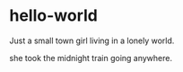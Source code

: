 # hello-world

Just a small town girl
living in a lonely world.

she took the midnight train going anywhere.
